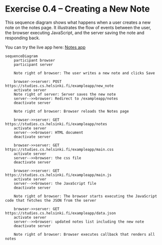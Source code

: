 # Exercise 0.4 – Creating a New Note

This sequence diagram shows what happens when a user creates a new note on the notes page. 
It illustrates the flow of events between the user, the browser executing JavaScript, and the server saving the note and responding back.

You can try the live app here: [Notes app](https://studies.cs.helsinki.fi/exampleapp/notes)

```mermaid
sequenceDiagram
    participant browser
    participant server

    Note right of browser: The user writes a new note and clicks Save

    browser->>server: POST https://studies.cs.helsinki.fi/exampleapp/new_note
    activate server
    Note right of server: Server saves the new note
    server-->>browser: Redirect to /exampleapp/notes
    deactivate server

    Note right of browser: Browser reloads the Notes page

    browser->>server: GET https://studies.cs.helsinki.fi/exampleapp/notes
    activate server
    server-->>browser: HTML document
    deactivate server

    browser->>server: GET https://studies.cs.helsinki.fi/exampleapp/main.css
    activate server
    server-->>browser: the css file
    deactivate server

    browser->>server: GET https://studies.cs.helsinki.fi/exampleapp/main.js
    activate server
    server-->>browser: the JavaScript file
    deactivate server

    Note right of browser: The browser starts executing the JavaScript code that fetches the JSON from the server

    browser->>server: GET https://studies.cs.helsinki.fi/exampleapp/data.json
    activate server
    server-->>browser: updated notes list including the new note
    deactivate server

    Note right of browser: Browser executes callback that renders all notes

